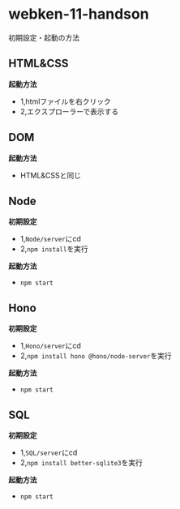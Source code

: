 # webken-11-handson

初期設定・起動の方法

## HTML&CSS
**起動方法**  
- 1,htmlファイルを右クリック
- 2,エクスプローラーで表示する

## DOM 
**起動方法**  
- HTML&CSSと同じ

## Node
**初期設定**
- 1,`Node/server`にcd
- 2,`npm install`を実行

**起動方法**
- `npm start`

## Hono
**初期設定**
- 1,`Hono/server`にcd
- 2,`npm install hono @hono/node-server`を実行

**起動方法**
- `npm start`

## SQL
**初期設定**
- 1,`SQL/server`にcd
- 2,`npm install better-sqlite3`を実行

**起動方法**
- `npm start`

